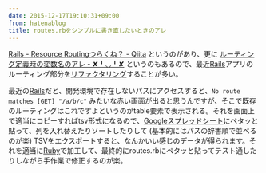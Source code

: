 ```yaml
---
date: 2015-12-17T19:10:31+09:00
from: hatenablog
title: routes.rbをシンプルに書き直したいときのアレ
---
```


<p><a href="http://qiita.com/r7kamura/items/dea3c58b6fc81142a363">Rails - Resource Routingつらくね？ - Qiita</a> というのがあり、更に <a href="http://r7kamura.hatenablog.com/entry/2015/12/10/151512">ルーティング定義時の変数名のアレ - ✘╹◡╹✘</a> というのもあるので、最近<a class="keyword" href="http://d.hatena.ne.jp/keyword/Rails">Rails</a>アプリのルーティング部分を<a class="keyword" href="http://d.hatena.ne.jp/keyword/%A5%EA%A5%D5%A5%A1%A5%AF%A5%BF%A5%EA%A5%F3%A5%B0">リファクタリング</a>することが多い。</p>

<p>最近の<a class="keyword" href="http://d.hatena.ne.jp/keyword/Rails">Rails</a>だと、開発環境で存在しないパスにアクセスすると、<code>No route matches [GET] "/a/b/c"</code> みたいな赤い画面が出ると思うんですが、そこで既存のルーティングはこれですよというのがtable要素で表示される。それを画面上で適当にコピーすればtsv形式になるので、<a class="keyword" href="http://d.hatena.ne.jp/keyword/Google">Google</a><a class="keyword" href="http://d.hatena.ne.jp/keyword/%A5%B9%A5%D7%A5%EC%A5%C3%A5%C9%A5%B7%A1%BC%A5%C8">スプレッドシート</a>にペタッと貼って、列を入れ替えたりソートしたりして (基本的にはパスの辞書順で並べるのが楽) TSVをエクスポートすると、なんかいい感じのデータが得られます。それを適当に<a class="keyword" href="http://d.hatena.ne.jp/keyword/Ruby">Ruby</a>で加工して、最終的にroutes.rbにペタッと貼ってテスト通したりしながら手作業で修正するのが楽。</p>


